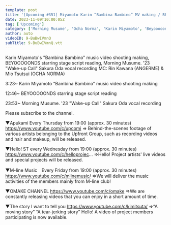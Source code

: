 ```yaml
---
template: post
title: '[Upcoming #351] Miyamoto Karin “Bambina Bambino” MV making / BEYOOOOONDS starring stage script reading / “Wake-up Call” Sakura Oda Vocal Recording / MC: Rin Kawana, Mio Tsutsui'
date: 2023-11-09T10:00:05Z
tag: ['Upcoming']
category: ['Morning Musume', 'Ocha Norma', 'Karin Miyamoto', 'Beyooooonds', 'Angerme']
author: auto 
videoID: 9-BuBwIVmnQ
subTitle: 9-BuBwIVmnQ.vtt
---
```

Karin Miyamoto's "Bambina Bambino" music video shooting making, BEYOOOOONDS starring stage script reading, Morning Musume. '23 "Wake-up Call" Sakura Oda vocal recording MC: Rin Kawana (ANGERME) & Mio Tsutsui (OCHA NORMA)

3:23~ Karin Miyamoto “Bambina Bambino” music video shooting making

12:46~ BEYOOOOONDS starring stage script reading

23:53~ Morning Musume. '23 "Wake-up Call" Sakura Oda vocal recording

Please subscribe to the channel.

▼Apukami Every Thursday from 19:00 (approx. 30 minutes)
https://www.youtube.com/c/upcomi
⇒ Behind-the-scenes footage of various artists belonging to the Upfront Group, such as recording videos and hair and makeup, will be released.

▼Hello! ST every Wednesday from 19:00 (approx. 30 minutes)
https://www.youtube.com/c/helloprojec...
⇒Hello! Project artists' live videos and special projects will be released.

▼M-line Music　Every Friday from 19:00 (approx. 30 minutes)
https://www.youtube.com/c/mlinemusic/
⇒We will deliver the music activities of the members mainly from M-line club!

▼OMAKE CHANNEL
https://www.youtube.com/c/omake
⇒We are constantly releasing videos that you can enjoy in a short amount of time.

▼The story I want to tell you
https://www.youtube.com/c/kimitsuta/
⇒“A moving story” “A tear-jerking story” Hello! A video of project members participating is now available.